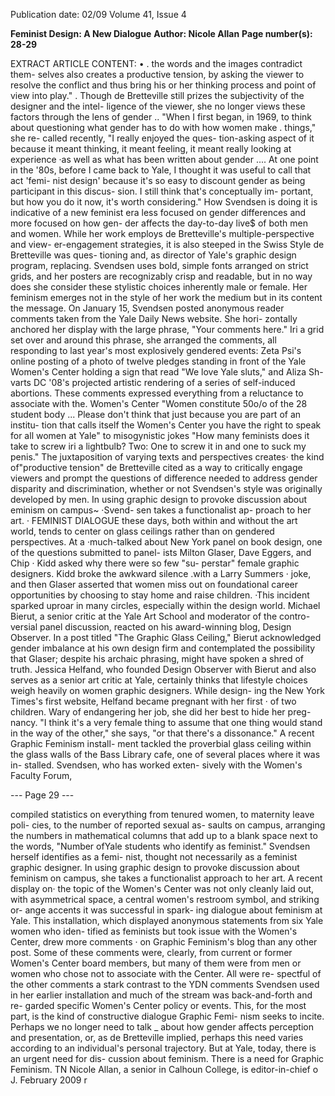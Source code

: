 Publication date: 02/09
Volume 41, Issue 4

**Feminist Design: A New Dialogue**
**Author: Nicole Allan**
**Page number(s): 28-29**

EXTRACT ARTICLE CONTENT:
•
.
the words and the images contradict them-
selves also creates a productive tension, by 
asking the viewer to resolve the conflict 
and thus bring his or her thinking process 
and point of view into play."
. Though de Bretteville still prizes the 
subjectivity of the designer and the intel-
ligence of the viewer, she no longer views 
these factors through the lens of gender .. 
"When I first began, in 1969, to think 
about questioning what gender has to do 
with how women make . things," she re-
called recently, "I really enjoyed the ques-
tion-asking aspect of it because it meant 
thinking, it meant feeling, it meant really 
looking at experience ·as well as what has 
been written about gender .... At one point 
in the '80s, before I came back to Yale, I 
thought it was useful to call that act 'femi-
nist design' because it's so easy to discount 
gender as being participant in this discus-
sion. I still think that's conceptually im-
portant, but how you do it now, it's worth 
considering."
How Svendsen is doing it is indicative 
of a new feminist era less focused on gender 
differences and more focused on how gen-
der affects the day-to-day live$ of both men 
and women. While her work employs de 
Bretteville's multiple-perspective and view-
er-engagement strategies, it is also steeped 
in the Swiss Style de Bretteville was ques-
tioning and, as director of Yale's graphic 
design program, replacing. Svendsen uses 
bold, simple fonts arranged on strict grids, 
and her posters are recognizably crisp and 
readable, but in no way does she consider 
these stylistic choices inherently male or 
female. Her feminism emerges not in the 
style of her work the medium 
but in 
its content 
the message.
On January 15, 
Svendsen posted 
anonymous reader comments taken from 
the Yale Daily News website. She hori-
zontally anchored her display with the 
large phrase, "Your comments here." Iri a 
grid set over and around this phrase, she 
arranged the comments, all responding 
to last year's most explosively gendered 
events: Zeta Psi's online posting of a photo 
of twelve pledges standing in front of the 
Yale Women's Center holding a sign that 
read "We love Yale sluts," and Aliza Sh-
varts DC '08's projected artistic rendering 
of a series of self-induced abortions. These 
comments expressed everything from a 
reluctance to associate with the. Women's 
Center 
"Women constitute 50o/o of the 
28 
student body ... Please don't think that 
just because you are part of an institu-
tion that calls itself the Women's Center 
you have the right to speak for all women 
at Yale"
to misogynistic jokes 
"How 
many feminists does it take to screw iri a 
lightbulb? Two: One to screw it in and one 
to suck my penis." The juxtaposition of 
varying texts and perspectives creates· the 
kind of"productive tension" de Bretteville 
cited as a way to critically engage viewers 
and prompt the questions of difference 
needed to address gender disparity and 
discrimination, whether or not Svendsen's 
style was originally developed by men.
In using graphic design to 
provoke 
discussion 
about 
eminism on campus~ ·Svend-
sen takes a functionalist ap-
proach to her art. ·
FEMINIST DIALOGUE these days, both 
within and without the art world, tends 
to center on glass ceilings rather than on 
gendered perspectives. At a ·much-talked 
about New York panel on book design, 
one of the questions submitted to panel-
ists Milton Glaser, Dave Eggers, and Chip 
· Kidd asked why there were so few "su-
perstar" female graphic designers. Kidd 
broke the awkward silence .with a Larry 
Summers · joke, and then Glaser asserted 
that women miss out on foundational 
career opportunities by choosing to stay 
home and raise children.
·This incident sparked uproar in many 
circles, especially within the design world. 
Michael Bierut, a senior critic at the Yale 
Art School and moderator of the contro-
versial panel discussion, reacted on his 
award-winning blog, Design Observer. In 
a post titled "The Graphic Glass Ceiling," 
Bierut acknowledged gender imbalance at 
his own design firm and contemplated the 
possibility that Glaser; despite his archaic 
phrasing, might have spoken a shred of 
truth.
Jessica Helfand, who founded Design 
Observer with Bierut and also serves as a 
senior art critic at Yale, certainly thinks 
that lifestyle choices weigh heavily on 
women graphic designers. While design-
ing the New York Times's first website, 
Helfand became pregnant with her first · 
of two children. Wary of endangering 
her job, she did her best to hide her preg-
nancy. "I think it's a very female thing to 
assume that one thing would stand in the 
way of the other," she says, "or that there's 
a dissonance."
A recent Graphic Feminism install-
ment tackled the proverbial glass ceiling 
within the glass walls of the Bass Library 
cafe, one of several places where it was in-
stalled. Svendsen, who has worked exten-
sively with the Women's Faculty Forum, 


--- Page 29 ---

compiled statistics on everything from 
tenured women, to maternity leave poli-
cies, to the number of reported sexual as-
saults on campus, arranging the numbers 
in mathematical columns that add up to 
a blank space next to the words, "Number 
ofYale students who identify as feminist."
Svendsen herself identifies as a femi-
nist, thought not necessarily as a feminist 
graphic designer. In using graphic design 
to provoke discussion about feminism on 
campus, she takes a functionalist approach 
to her art. A recent display on· the topic of 
the Women's Center was not only cleanly 
laid out, with asymmetrical space, a central 
women's restroom symbol, and striking or-
ange accents 
it was successful in spark-
ing dialogue about feminism at Yale. This 
installation, which displayed anonymous 
statements from six Yale women who iden-
tified as feminists but took issue with the 
Women's Center, drew more comments 
· on Graphic Feminism's blog than any 
other post. Some of these comments were, 
clearly, from current or former Women's 
Center board members, but many of them 
were from men or women who chose not 
to associate with the Center. All were re-
spectful of the other comments 
a stark 
contrast to the YDN comments Svendsen 
used in her earlier installation 
and much 
of the stream was back-and-forth and re-
garded specific Women's Center policy or 
events. This, for the most part, is the kind 
of constructive dialogue Graphic Femi-
nism seeks to incite.
Perhaps we no longer need to talk _ 
about how gender affects perception and 
presentation, or, as de Bretteville implied, 
perhaps this need varies according to an 
individual's personal trajectory. But at 
Yale, today, there is an urgent need for dis-
cussion about feminism. There is a need 
for Graphic Feminism.
TN
Nicole Allan, a senior in Calhoun College, 
is editor-in-chief o
J.
February 2009
r
